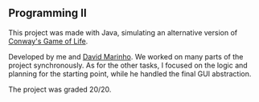 ## Programming II
This project was made with Java, simulating an alternative version of <a href="https://en.wikipedia.org/wiki/Conway%27s_Game_of_Life">Conway's Game of Life</a>.

Developed by me and <a href="https://github.com/davidalmarinho">David Marinho</a>. We worked on many parts of the project synchronously.
As for the other tasks, I focused on the logic and planning for the starting point, while he handled the final GUI abstraction.

The project was graded 20/20.
